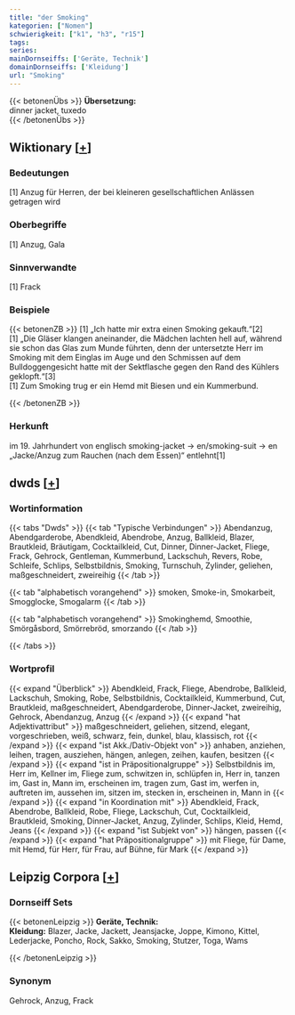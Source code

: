 ```yaml
---
title: "der Smoking"
kategorien: ["Nomen"]
schwierigkeit: ["k1", "h3", "r15"]
tags:
series:
mainDornseiffs: ['Geräte, Technik']
domainDornseiffs: ['Kleidung']
url: "Smoking"
---
```


{{< betonenÜbs >}}
**Übersetzung:**  
dinner jacket, tuxedo  
{{< /betonenÜbs >}}

## Wiktionary [[+](https://de.wiktionary.org/wiki/Smoking)]

### Bedeutungen
[1] Anzug für Herren, der bei kleineren gesellschaftlichen Anlässen getragen wird  

### Oberbegriffe
[1] Anzug, Gala  

### Sinnverwandte
[1] Frack  

### Beispiele
{{< betonenZB >}}
[1] „Ich hatte mir extra einen Smoking gekauft.“[2]  
[1] „Die Gläser klangen aneinander, die Mädchen lachten hell auf, während sie schon das Glas zum Munde führten, denn der untersetzte Herr im Smoking mit dem Einglas im Auge und den Schmissen auf dem Bulldoggengesicht hatte mit der Sektflasche gegen den Rand des Kühlers geklopft.“[3]  
[1] Zum Smoking trug er ein Hemd mit Biesen und ein Kummerbund.  

{{< /betonenZB >}}
### Herkunft
im 19. Jahrhundert von englisch smoking-jacket → en/smoking-suit → en „Jacke/Anzug zum Rauchen (nach dem Essen)“ entlehnt[1]  



## dwds [[+](https://www.dwds.de/wb/Smoking)]

### Wortinformation
{{< tabs "Dwds" >}}
{{< tab "Typische Verbindungen" >}}
Abendanzug, Abendgarderobe, Abendkleid, Abendrobe, Anzug, Ballkleid, Blazer, Brautkleid, Bräutigam, Cocktailkleid, Cut, Dinner, Dinner-Jacket, Fliege, Frack, Gehrock, Gentleman, Kummerbund, Lackschuh, Revers, Robe, Schleife, Schlips, Selbstbildnis, Smoking, Turnschuh, Zylinder, geliehen, maßgeschneidert, zweireihig
{{< /tab >}}

{{< tab "alphabetisch vorangehend" >}}
smoken, Smoke-in, Smokarbeit, Smogglocke, Smogalarm
{{< /tab >}}

{{< tab "alphabetisch vorangehend" >}}
Smokinghemd, Smoothie, Smörgåsbord, Smörrebröd, smorzando
{{< /tab >}}

{{< /tabs >}}

### Wortprofil
{{< expand "Überblick" >}} Abendkleid, Frack, Fliege, Abendrobe, Ballkleid, Lackschuh, Smoking, Robe, Selbstbildnis, Cocktailkleid, Kummerbund, Cut, Brautkleid, maßgeschneidert, Abendgarderobe, Dinner-Jacket, zweireihig, Gehrock, Abendanzug, Anzug {{< /expand >}}
{{< expand "hat Adjektivattribut" >}} maßgeschneidert, geliehen, sitzend, elegant, vorgeschrieben, weiß, schwarz, fein, dunkel, blau, klassisch, rot {{< /expand >}}
{{< expand "ist Akk./Dativ-Objekt von" >}} anhaben, anziehen, leihen, tragen, ausziehen, hängen, anlegen, zeihen, kaufen, besitzen {{< /expand >}}
{{< expand "ist in Präpositionalgruppe" >}} Selbstbildnis im, Herr im, Kellner im, Fliege zum, schwitzen in, schlüpfen in, Herr in, tanzen im, Gast in, Mann im, erscheinen im, tragen zum, Gast im, werfen in, auftreten im, aussehen im, sitzen im, stecken in, erscheinen in, Mann in {{< /expand >}}
{{< expand "in Koordination mit" >}} Abendkleid, Frack, Abendrobe, Ballkleid, Robe, Fliege, Lackschuh, Cut, Cocktailkleid, Brautkleid, Smoking, Dinner-Jacket, Anzug, Zylinder, Schlips, Kleid, Hemd, Jeans {{< /expand >}}
{{< expand "ist Subjekt von" >}} hängen, passen {{< /expand >}}
{{< expand "hat Präpositionalgruppe" >}} mit Fliege, für Dame, mit Hemd, für Herr, für Frau, auf Bühne, für Mark {{< /expand >}}

## Leipzig Corpora [[+](https://corpora.uni-leipzig.de/en/res?word=Smoking&corpusId=deu_newscrawl-public_2018)]

### Dornseiff Sets
{{< betonenLeipzig >}}
**Geräte, Technik:**  
**Kleidung:** Blazer, Jacke, Jackett, Jeansjacke, Joppe, Kimono, Kittel, Lederjacke, Poncho, Rock, Sakko, Smoking, Stutzer, Toga, Wams  

{{< /betonenLeipzig >}}

### Synonym
Gehrock, Anzug, Frack

